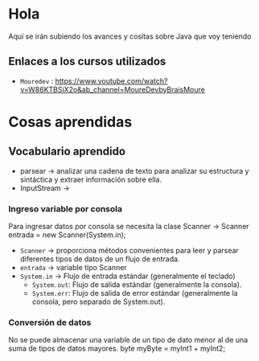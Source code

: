 # Hola

Aquí se irán subiendo los avances y cositas sobre Java que voy teniendo

## Enlaces a los cursos utilizados
- `Mouredev` : https://www.youtube.com/watch?v=W86KTBSiX2o&ab_channel=MoureDevbyBraisMoure

# Cosas aprendidas

## Vocabulario aprendido
- parsear -> analizar una cadena de texto para analizar su estructura y sintáctica y extraer información sobre ella. 
- InputStream -> 
### Ingreso variable por consola
Para ingresar datos por consola se necesita la clase Scanner -> Scanner entrada = new Scanner(System.in);
- `Scanner` -> proporciona métodos convenientes para leer y parsear diferentes tipos de datos de un flujo de entrada.
- `entrada` -> variable tipo Scanner
- `System.in` -> Flujo de entrada estándar (generalmente el teclado)
    - `System.out`: Flujo de salida estándar (generalmente la consola).
    - `System.err`: Flujo de salida de error estándar (generalmente la consola, pero separado de System.out).

### Conversión de datos

No se puede almacenar una variable de un tipo de dato menor al de una suma de tipos de datos mayores.
byte myByte =  myInt1 +  myInt2;